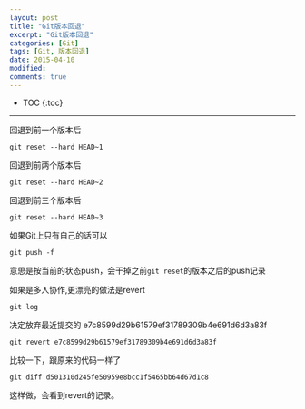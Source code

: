 ```yaml
---
layout: post
title: "Git版本回退"
excerpt: "Git版本回退"
categories: [Git]
tags: [Git, 版本回退]
date: 2015-04-10 
modified: 
comments: true
---
```


* TOC
{:toc}
---

回退到前一个版本后

`git reset --hard HEAD~1`

回退到前两个版本后

`git reset --hard HEAD~2`

回退到前三个版本后

`git reset --hard HEAD~3`


如果Git上只有自己的话可以

`git push -f`

意思是按当前的状态push，会干掉之前`git reset`的版本之后的push记录


如果是多人协作,更漂亮的做法是revert

`git log`

决定放弃最近提交的 e7c8599d29b61579ef31789309b4e691d6d3a83f

`git revert e7c8599d29b61579ef31789309b4e691d6d3a83f`

比较一下，跟原来的代码一样了

`git diff d501310d245fe50959e8bcc1f5465bb64d67d1c8`

这样做，会看到revert的记录。




